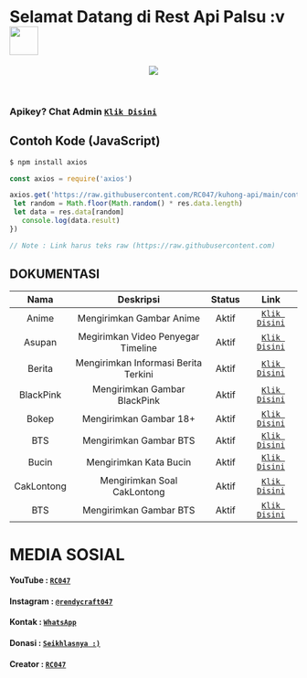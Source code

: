 # Selamat Datang di Rest Api Palsu :v <br><img src="https://github.com/TheDudeThatCode/TheDudeThatCode/blob/master/Assets/Hi.gif" width="50px">
<p align="center">
<a href="https://github.com/RC047"><img src="https://raw.githubusercontent.com/RC047/kuhong-api/main/pp.png"></a>
</p>
<br>

### Apikey? Chat Admin [`Klik Disini`](https://wa.me/62895337278647)

## Contoh Kode (JavaScript)

```bash
$ npm install axios
```
```js
const axios = require('axios')

axios.get('https://raw.githubusercontent.com/RC047/kuhong-api/main/contoh.json').then((res) => {
 let random = Math.floor(Math.random() * res.data.length)
 let data = res.data[random]
   console.log(data.result)
})

// Note : Link harus teks raw (https://raw.githubusercontent.com)
```


## DOKUMENTASI

| Nama | Deskripsi | Status | Link |
| :-----------------: | :-----------------: | :-------: | :-------: |
| Anime | Mengirimkan Gambar Anime | Aktif  | [`Klik Disini`](https://tinyurl.com/4pk8n3ka)
| Asupan | Megirimkan Video Penyegar Timeline | Aktif | [`Klik Disini`](https://tinyurl.com/uzmk2ytz)
| Berita | Mengirimkan Informasi Berita Terkini | Aktif | [`Klik Disini`](https://tinyurl.com/3rxhkzve)
| BlackPink | Mengirimkan Gambar BlackPink | Aktif | [`Klik Disini`](https://tinyurl.com/2mz7s5p7)
| Bokep | Mengirimkan Gambar 18+ | Aktif | [`Klik Disini`](https://tinyurl.com/p8xf5e6s)
| BTS | Mengirimkan Gambar BTS | Aktif | [`Klik Disini`](https://tinyurl.com/uyd3kw74)
| Bucin | Mengirimkan Kata Bucin | Aktif | [`Klik Disini`](https://tinyurl.com/2mz7s5p7)
| CakLontong | Mengirimkan Soal CakLontong | Aktif | [`Klik Disini`](https://tinyurl.com/9u6vmeyw)
| BTS | Mengirimkan Gambar BTS | Aktif | [`Klik Disini`](https://tinyurl.com/uyd3kw74)

# MEDIA SOSIAL

#### YouTube : [`RC047`](https://www.youtube.com/c/RC047)
#### Instagram : [`@rendycraft047`](https://www.instagram.com/rendycraft047)
#### Kontak : [`WhatsApp`](https://wa.me/62895337278647)
#### Donasi : [`Seikhlasnya :)`](https://saweria.co/RC047)
#### Creator : [`RC047`](https://Github.com/RC047)
